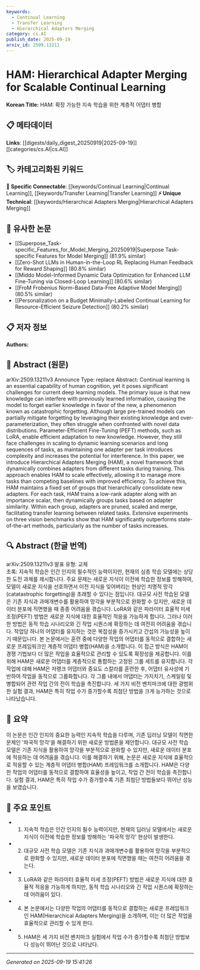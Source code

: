```yaml
---
keywords:
  - Continual Learning
  - Transfer Learning
  - Hierarchical Adapters Merging
category: cs.AI
publish_date: 2025-09-19
arxiv_id: 2509.13211
---
```


<!-- KEYWORD_LINKING_METADATA:
{
  "processed_timestamp": "2025-09-22 21:41:15.613319",
  "vocabulary_version": "1.0",
  "selected_keywords": [
    "Continual Learning",
    "Transfer Learning",
    "Hierarchical Adapters Merging"
  ],
  "rejected_keywords": [
    "Parameter-Efficient Fine-Tuning"
  ],
  "similarity_scores": {
    "Continual Learning": 0.85,
    "Transfer Learning": 0.8,
    "Hierarchical Adapters Merging": 0.8
  },
  "extraction_method": "AI_prompt_based",
  "budget_applied": true
}
-->


# HAM: Hierarchical Adapter Merging for Scalable Continual Learning

**Korean Title:** HAM: 확장 가능한 지속 학습을 위한 계층적 어댑터 병합

## 📋 메타데이터

**Links**: [[digests/daily_digest_20250919|2025-09-19]]   [[categories/cs.AI|cs.AI]]

## 🏷️ 카테고리화된 키워드
**🔗 Specific Connectable**: [[keywords/Continual Learning|Continual Learning]], [[keywords/Transfer Learning|Transfer Learning]]
**⚡ Unique Technical**: [[keywords/Hierarchical Adapters Merging|Hierarchical Adapters Merging]]

## 🔗 유사한 논문
- [[Superpose_Task-specific_Features_for_Model_Merging_20250919|Superpose Task-specific Features for Model Merging]] (81.9% similar)
- [[Zero-Shot LLMs in Human-in-the-Loop RL Replacing Human Feedback for Reward Shaping]] (80.8% similar)
- [[Middo Model-Informed Dynamic Data Optimization for Enhanced LLM Fine-Tuning via Closed-Loop Learning]] (80.6% similar)
- [[FroM Frobenius Norm-Based Data-Free Adaptive Model Merging]] (80.5% similar)
- [[Personalization on a Budget Minimally-Labeled Continual Learning for Resource-Efficient Seizure Detection]] (80.2% similar)

## 📋 저자 정보

**Authors:** 

## 📄 Abstract (원문)

arXiv:2509.13211v3 Announce Type: replace 
Abstract: Continual learning is an essential capability of human cognition, yet it poses significant challenges for current deep learning models. The primary issue is that new knowledge can interfere with previously learned information, causing the model to forget earlier knowledge in favor of the new, a phenomenon known as catastrophic forgetting. Although large pre-trained models can partially mitigate forgetting by leveraging their existing knowledge and over-parameterization, they often struggle when confronted with novel data distributions. Parameter-Efficient Fine-Tuning (PEFT) methods, such as LoRA, enable efficient adaptation to new knowledge. However, they still face challenges in scaling to dynamic learning scenarios and long sequences of tasks, as maintaining one adapter per task introduces complexity and increases the potential for interference. In this paper, we introduce Hierarchical Adapters Merging (HAM), a novel framework that dynamically combines adapters from different tasks during training. This approach enables HAM to scale effectively, allowing it to manage more tasks than competing baselines with improved efficiency. To achieve this, HAM maintains a fixed set of groups that hierarchically consolidate new adapters. For each task, HAM trains a low-rank adapter along with an importance scalar, then dynamically groups tasks based on adapter similarity. Within each group, adapters are pruned, scaled and merge, facilitating transfer learning between related tasks. Extensive experiments on three vision benchmarks show that HAM significantly outperforms state-of-the-art methods, particularly as the number of tasks increases.

## 🔍 Abstract (한글 번역)

arXiv:2509.13211v3 발표 유형: 교체  
초록: 지속적 학습은 인간 인지의 필수적인 능력이지만, 현재의 심층 학습 모델에는 상당한 도전 과제를 제시합니다. 주요 문제는 새로운 지식이 이전에 학습한 정보를 방해하여, 모델이 새로운 지식을 선호하면서 이전 지식을 잊어버리는 현상인 치명적 망각(catatastrophic forgetting)을 초래할 수 있다는 점입니다. 대규모 사전 학습된 모델은 기존 지식과 과매개변수를 활용하여 망각을 부분적으로 완화할 수 있지만, 새로운 데이터 분포에 직면했을 때 종종 어려움을 겪습니다. LoRA와 같은 파라미터 효율적 미세 조정(PEFT) 방법은 새로운 지식에 대한 효율적인 적응을 가능하게 합니다. 그러나 이러한 방법은 동적 학습 시나리오와 긴 작업 시퀀스에 확장하는 데 여전히 어려움을 겪습니다. 작업당 하나의 어댑터를 유지하는 것은 복잡성을 증가시키고 간섭의 가능성을 높이기 때문입니다. 본 논문에서는 훈련 중에 다양한 작업의 어댑터를 동적으로 결합하는 새로운 프레임워크인 계층적 어댑터 병합(HAM)을 소개합니다. 이 접근 방식은 HAM이 경쟁 기법보다 더 많은 작업을 효율적으로 관리할 수 있도록 확장성을 제공합니다. 이를 위해 HAM은 새로운 어댑터를 계층적으로 통합하는 고정된 그룹 세트를 유지합니다. 각 작업에 대해 HAM은 저랭크 어댑터와 중요도 스칼라를 훈련한 후, 어댑터 유사성에 기반하여 작업을 동적으로 그룹화합니다. 각 그룹 내에서 어댑터는 가지치기, 스케일링 및 병합되어 관련 작업 간의 전이 학습을 촉진합니다. 세 가지 비전 벤치마크에 대한 광범위한 실험 결과, HAM은 특히 작업 수가 증가할수록 최첨단 방법을 크게 능가하는 것으로 나타났습니다.

## 📝 요약

이 논문은 인간 인지의 중요한 능력인 지속적 학습을 다루며, 기존 딥러닝 모델이 직면한 문제인 '파국적 망각'을 해결하기 위한 새로운 방법론을 제안합니다. 대규모 사전 학습 모델은 기존 지식을 활용하여 망각을 부분적으로 완화할 수 있지만, 새로운 데이터 분포에 적응하는 데 어려움을 겪습니다. 이를 해결하기 위해, 논문은 새로운 지식에 효율적으로 적응할 수 있는 계층적 어댑터 병합(HAM) 프레임워크를 소개합니다. HAM은 다양한 작업의 어댑터를 동적으로 결합하여 효율성을 높이고, 작업 간 전이 학습을 촉진합니다. 실험 결과, HAM은 특히 작업 수가 증가할수록 기존 최첨단 방법들보다 뛰어난 성능을 보였습니다.

## 🎯 주요 포인트

- 1. 지속적 학습은 인간 인지의 필수 능력이지만, 현재의 딥러닝 모델에서는 새로운 지식이 이전에 학습한 정보를 방해하는 '파국적 망각' 현상이 발생한다.

- 2. 대규모 사전 학습 모델은 기존 지식과 과매개변수를 활용하여 망각을 부분적으로 완화할 수 있지만, 새로운 데이터 분포에 직면했을 때는 여전히 어려움을 겪는다.

- 3. LoRA와 같은 파라미터 효율적 미세 조정(PEFT) 방법은 새로운 지식에 대한 효율적 적응을 가능하게 하지만, 동적 학습 시나리오와 긴 작업 시퀀스에 확장하는 데 어려움이 있다.

- 4. 본 논문에서는 다양한 작업의 어댑터를 동적으로 결합하는 새로운 프레임워크인 HAM(Hierarchical Adapters Merging)을 소개하며, 이는 더 많은 작업을 효율적으로 관리할 수 있게 한다.

- 5. HAM은 세 가지 비전 벤치마크 실험에서 작업 수가 증가할수록 최첨단 방법보다 성능이 뛰어난 것으로 나타났다.

---

*Generated on 2025-09-19 15:41:26*